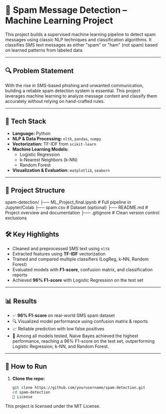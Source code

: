 # 📧 Spam Message Detection – Machine Learning Project

This project builds a supervised machine learning pipeline to detect spam messages using classic NLP techniques and classification algorithms. It classifies SMS text messages as either "spam" or "ham" (not spam) based on learned patterns from labeled data.

---

## 🔍 Problem Statement

With the rise in SMS-based phishing and unwanted communication, building a reliable spam detection system is essential. This project leverages machine learning to analyze message content and classify them accurately without relying on hand-crafted rules.

---

## 🧠 Tech Stack

- **Language:** Python  
- **NLP & Data Processing:** `nltk`, `pandas`, `numpy`  
- **Vectorization:** TF-IDF from `scikit-learn`  
- **Machine Learning Models:**  
  - Logistic Regression  
  - k-Nearest Neighbors (k-NN)  
  - Random Forest  
- **Visualization & Evaluation:** `matplotlib`, `seaborn`

---

## 📂 Project Structure

spam-detection/
├── ML_Project_final.ipynb # Full pipeline in Jupyter/Colab
├── spam.csv # Dataset (optional)
├── README.md # Project overview and documentation
├── .gitignore # Clean version control exclusions


## 🛠️ Key Highlights

- Cleaned and preprocessed SMS text using `nltk`  
- Extracted features using **TF-IDF** vectorization  
- Trained and compared multiple classifiers (LogReg, k-NN, Random Forest)  
- Evaluated models with **F1-score**, confusion matrix, and classification reports  
- Achieved **96% F1-score** with Logistic Regression on the test set

---

## 📊 Results

- ✅ **96% F1-score** on real-world SMS spam dataset  
- 🔍 Visualized model performance using confusion matrix & reports  
- 📈 Reliable prediction with low false positives
- 🚀 Among all models tested, Naive Bayes achieved the highest performance, reaching a 96% F1-score on the test set, outperforming Logistic Regression, k-NN, and Random Forest.

---

## 🚀 How to Run

1. **Clone the repo:**
   ```bash
   git clone https://github.com/yourusername/spam-detection.git
   cd spam-detection
   📝 License
This project is licensed under the MIT License.
